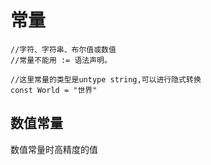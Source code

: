 # 常量
```
//字符、字符串、布尔值或数值
//常量不能用 := 语法声明。

//这里常量的类型是untype string,可以进行隐式转换
const World = "世界"
```

## 数值常量
数值常量时高精度的值

